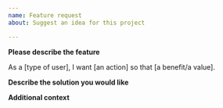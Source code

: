 ```yaml
---
name: Feature request
about: Suggest an idea for this project

---
```


**Please describe the feature**
<!-- Please fill in the brakets -->
As a [type of user], I want [an action] so that [a benefit/a value].

**Describe the solution you would like**
<!-- A clear and concise description of what you want to happen -->

**Additional context**
<!-- Add any other context or screenshots about the feature request here -->
